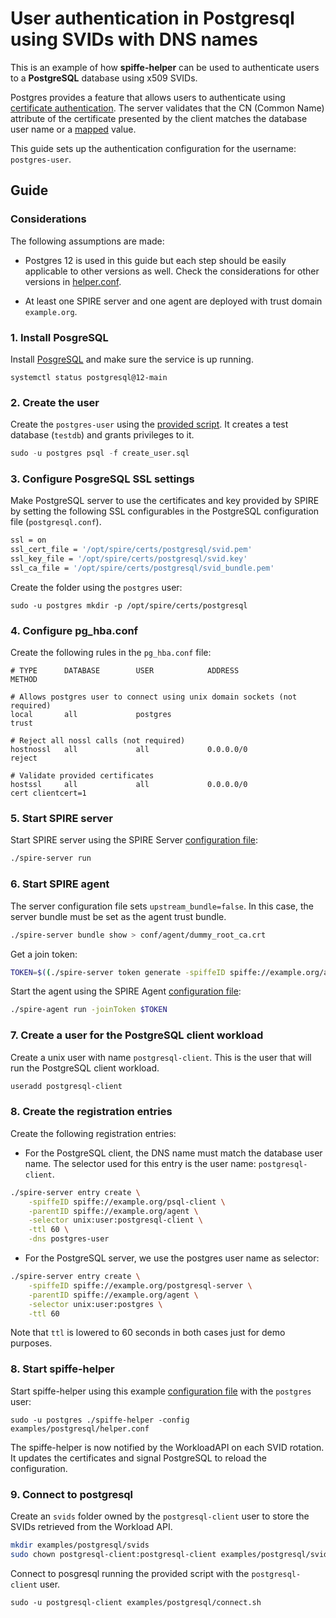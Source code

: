 # User authentication in Postgresql using SVIDs with DNS names

This is an example of how **spiffe-helper** can be used to authenticate users to a **PostgreSQL** database using x509 SVIDs.

Postgres provides a feature that allows users to authenticate using [certificate authentication](https://www.postgresql.org/docs/9.5/auth-methods.html#AUTH-CERT). The server validates that the CN (Common Name) attribute of the certificate presented by the client matches the database user name or a [mapped](https://www.postgresql.org/docs/9.5/auth-username-maps.html) value.

This guide sets up the authentication configuration for the username: `postgres-user`.


## Guide

### Considerations
The following assumptions are made:
+ Postgres 12 is used in this guide but each step should be easily applicable to other versions as well. Check the considerations for other versions in [helper.conf](./helper.conf).

+ At least one SPIRE server and one agent are deployed with trust domain `example.org`.

### 1. Install PosgreSQL
Install [PosgreSQL](https://www.postgresql.org/docs/12/tutorial-install.html) and make sure the service is up running.
```
systemctl status postgresql@12-main
```

### 2. Create the user
Create the `postgres-user` using the [provided script](create_user.sql).
It creates a test database (`testdb`) and grants privileges to it.
```sql
sudo -u postgres psql -f create_user.sql
```

### 3. Configure PosgreSQL SSL settings
Make PostgreSQL server to use the certificates and key provided by SPIRE by setting the following SSL configurables in the PostgreSQL configuration file (`postgresql.conf`).
```bash
ssl = on
ssl_cert_file = '/opt/spire/certs/postgresql/svid.pem'
ssl_key_file = '/opt/spire/certs/postgresql/svid.key'
ssl_ca_file = '/opt/spire/certs/postgresql/svid_bundle.pem'
```

Create the folder using the `postgres` user:
```
sudo -u postgres mkdir -p /opt/spire/certs/postgresql
```

### 4. Configure pg_hba.conf
Create the following rules in the `pg_hba.conf` file:
```
# TYPE      DATABASE        USER            ADDRESS                 METHOD

# Allows postgres user to connect using unix domain sockets (not required)
local       all             postgres                                trust

# Reject all nossl calls (not required)
hostnossl   all             all             0.0.0.0/0               reject

# Validate provided certificates
hostssl     all             all             0.0.0.0/0               cert clientcert=1
```

### 5. Start SPIRE server
Start SPIRE server using the SPIRE Server [configuration file](./spire-server.conf):
```bash
./spire-server run
```

### 6. Start SPIRE agent
The server configuration file sets `upstream_bundle=false`. In this case,
the server bundle must be set as the agent trust bundle.

```bash
./spire-server bundle show > conf/agent/dummy_root_ca.crt
```

Get a join token:

```bash
TOKEN=$((./spire-server token generate -spiffeID spiffe://example.org/agent)| awk '{print $2}')
```

Start the agent using the SPIRE Agent [configuration file](./spire-agent.conf):
```bash
./spire-agent run -joinToken $TOKEN
```

### 7. Create a user for the PostgreSQL client workload
Create a unix user with name `postgresql-client`. This is the user that will run the PostgreSQL client workload.
```bash
useradd postgresql-client
```

### 8. Create the registration entries
Create the following registration entries:

+ For the PostgreSQL client, the DNS name must match the database user name. The selector used for this entry is the user name: `postgresql-client`.
```bash
./spire-server entry create \
    -spiffeID spiffe://example.org/psql-client \
    -parentID spiffe://example.org/agent \
    -selector unix:user:postgresql-client \
    -ttl 60 \
    -dns postgres-user
```

+ For the PostgreSQL server, we use the postgres user name as selector:
```bash
./spire-server entry create \
    -spiffeID spiffe://example.org/postgresql-server \
    -parentID spiffe://example.org/agent \
    -selector unix:user:postgres \
    -ttl 60
```

Note that `ttl` is lowered to 60 seconds in both cases just for demo purposes.


### 8. Start spiffe-helper
Start spiffe-helper using this example [configuration file](examples/postgresql/helper.conf) with the `postgres` user:

```
sudo -u postgres ./spiffe-helper -config examples/postgresql/helper.conf
```

The spiffe-helper is now notified by the WorkloadAPI on each SVID rotation. It updates the certificates and signal PostgreSQL to reload the configuration.

### 9. Connect to postgresql
Create an `svids` folder owned by the `postgresql-client` user to store the SVIDs retrieved from the Workload API.

```bash
mkdir examples/postgresql/svids
sudo chown postgresql-client:postgresql-client examples/postgresql/svids
```

Connect to posgresql running the provided script with the `postgresql-client` user.
```
sudo -u postgresql-client examples/postgresql/connect.sh
```
